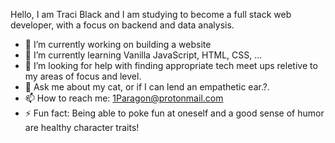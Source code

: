 Hello, I am Traci Black and I am studying to become a full stack web developer, with a focus on backend and data analysis.

- 🔭 I’m currently working on building a website
- 🌱 I’m currently learning Vanilla JavaScript, HTML, CSS, ... 
- 🤔 I’m looking for help with finding appropriate tech meet ups reletive to my areas of focus and level.  
- 💬 Ask me about my cat, or if I can lend an empathetic ear.?.
- 📫 How to reach me: 1Paragon@protonmail.com
- ⚡ Fun fact: Being able to poke fun at oneself and a good sense of humor are healthy character traits!

